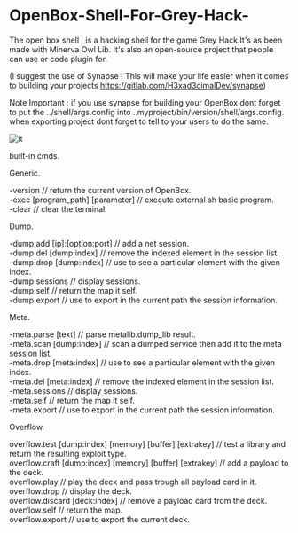 # OpenBox-Shell-For-Grey-Hack-
The open box shell , is a hacking shell for the game Grey Hack.It's as been made with Minerva Owl Lib. It's also an open-source project that people can use or code plugin for.

(I suggest the use of Synapse ! This will make your life easier when it comes to building your projects https://gitlab.com/H3xad3cimalDev/synapse)

Note Important : if you use synapse for building your OpenBox dont forget to put the ../shell/args.config into ..myproject/bin/version/shell/args.config.
when exporting project dont forget to tell to your users to do the same.

![it](https://user-images.githubusercontent.com/90292445/154630594-fdbeb2d9-2042-4819-94dd-eb3cdf19abdb.png)

built-in cmds.

Generic.

-version                                           // return the current version of OpenBox.<br>
-exec [program_path] [parameter]                   // execute external sh basic program.<br>
-clear                                             // clear the terminal.

Dump.

-dump.add [ip]:[option:port]                       // add a net session.<br>
-dump.del [dump:index]                                  // remove the indexed element in the session list.<br>
-dump.drop [dump:index]                                 // use to see a particular element with the given index.<br>
-dump.sessions                                     // display sessions.<br>
-dump.self                                         // return the map it self.<br>
-dump.export                                       // use to export in the current path the session information.

Meta.

-meta.parse [text]                                 // parse metalib.dump_lib result.<br>
-meta.scan [dump:index]                            // scan a dumped service then add it to the meta session list.<br>
-meta.drop [meta:index]                                 // use to see a particular element with the given index.<br>
-meta.del [meta:index]                                  // remove the indexed element in the session list.<br>
-meta.sessions                                     // display sessions.<br>
-meta.self                                         // return the map it self.<br>
-meta.export                                       // use to export in the current path the session information.

Overflow.

overflow.test [dump:index] [memory] [buffer] [extrakey]  // test a library and return the resulting exploit type.<br>
overflow.craft [dump:index] [memory] [buffer] [extrakey] // add a payload to the deck.<br>
overflow.play                                            // play the deck and pass trough all payload card in it.<br>
overflow.drop                                            // display the deck.<br>
overflow.discard [deck:index]                            // remove a payload card from the deck.<br>
overflow.self                                            // return the map.<br>
overflow.export                                          // use to export the current deck.<br>
